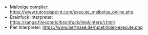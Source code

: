 - Malbolge compiler: https://www.tutorialspoint.com/execute_malbolge_online.php
- Brainfuck Interpreter: https://sange.fi/esoteric/brainfuck/impl/interp/i.html
- Piet Interpreter: https://www.bertnase.de/npiet/npiet-execute.php
